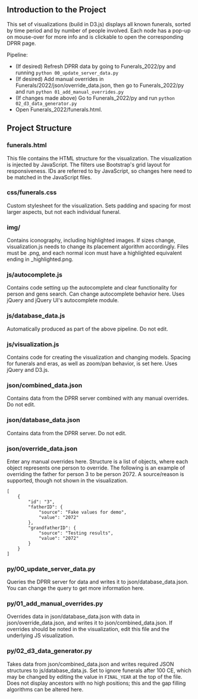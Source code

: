 ## Introduction to the Project
This set of visualizations (build in D3.js) displays all known funerals, sorted by time period and by number of people involved.  Each node has a pop-up on mouse-over for more info and is clickable to open the corresponding DPRR page.

Pipeline:
* (If desired) Refresh DPRR data by going to Funerals_2022/py and running `python 00_update_server_data.py`
* (If desired) Add manual overrides in Funerals/2022/json/override_data.json, then go to Funerals_2022/py and run `python 01_add_manual_overrides.py`
* (If changes made above) Go to Funerals_2022/py and run `python 02_d3_data_generator.py`
* Open Funerals_2022/funerals.html.

## Project Structure
### funerals.html
This file contains the HTML structure for the visualization.  The visualization is injected by JavaScript.
The filters use Bootstrap's grid layout for responsiveness.  IDs are referred to by JavaScript, so changes here need to be matched in the JavaScript files.

### css/funerals.css
Custom stylesheet for the visualization.  Sets padding and spacing for most larger aspects, but not each individual funeral.

### img/
Contains iconography, including highlighted images.  If sizes change, visualization.js needs to change its placement algorithm accordingly.
Files must be .png, and each normal icon must have a highlighted equivalent ending in _highlighted.png.

### js/autocomplete.js
Contains code setting up the autocomplete and clear functionality for person and gens search.  Can change autocomplete behavior here.
Uses jQuery and jQuery UI's autocomplete module.

### js/database_data.js
Automatically produced as part of the above pipeline.  Do not edit.

### js/visualization.js
Contains code for creating the visualization and changing models.  Spacing for funerals and eras, as well as zoom/pan behavior, is set here.
Uses jQuery and D3.js.

### json/combined_data.json
Contains data from the DPRR server combined with any manual overrides.  Do not edit.

### json/database_data.json
Contains data from the DPRR server.  Do not edit.

### json/override_data.json
Enter any manual overrides here.  Structure is a list of objects, where each object represents one person to override.  The following is an example of overriding
the father for person 3 to be person 2072.  A source/reason is supported, though not shown in the visualization.
```
[
    {
        "id": "3",
        "fatherID": {
            "source": "Fake values for demo",
            "value": "2072"
        },
        "grandfatherID": {
            "source": "Testing results",
            "value": "2072"
        }
    }
]
```

### py/00_update_server_data.py
Queries the DPRR server for data and writes it to json/database_data.json.  You can change the query to get more information here.

### py/01_add_manual_overrides.py
Overrides data in json/database_data.json with data in json/override_data.json, and writes it to json/combined_data.json.
If overrides should be noted in the visualization, edit this file and the underlying JS visualization.

### py/02_d3_data_generator.py
Takes data from json/combined_data.json and writes required JSON structures to js/database_data.js.
Set to ignore funerals after 100 CE, which may be changed by editing the value in `FINAL_YEAR` at the top of the file.
Does not display ancestors with no high positions; this and the gap filling algorithms can be altered here.
